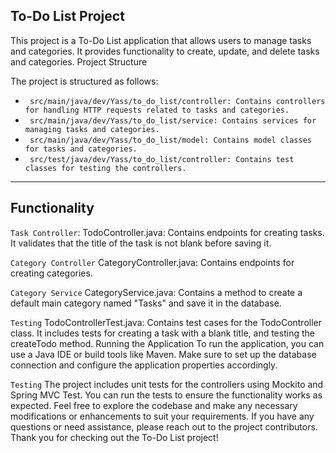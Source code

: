 
To-Do List Project
---
This project is a To-Do List application that allows users to manage tasks and categories. It provides functionality to create, update, and delete tasks and categories.
Project Structure

The project is structured as follows:
- `` src/main/java/dev/Yass/to_do_list/controller: Contains controllers for handling HTTP requests related to tasks and categories.``
- `` src/main/java/dev/Yass/to_do_list/service: Contains services for managing tasks and categories.``
- `` src/main/java/dev/Yass/to_do_list/model: Contains model classes for tasks and categories.``
- `` src/test/java/dev/Yass/to_do_list/controller: Contains test classes for testing the controllers.``

---
Functionality
---
`Task Controller`:
TodoController.java: Contains endpoints for creating tasks. It validates that the title of the task is not blank before saving it.

``Category Controller``
CategoryController.java: Contains endpoints for creating categories.

``Category Service``
CategoryService.java: Contains a method to create a default main category named "Tasks" and save it in the database.

``Testing``
TodoControllerTest.java: Contains test cases for the TodoController class. It includes tests for creating a task with a blank title, and testing the createTodo method.
Running the Application
To run the application, you can use a Java IDE or build tools like Maven. Make sure to set up the database connection and configure the application properties accordingly.

``Testing``
The project includes unit tests for the controllers using Mockito and Spring MVC Test. You can run the tests to ensure the functionality works as expected.
Feel free to explore the codebase and make any necessary modifications or enhancements to suit your requirements. If you have any questions or need assistance, please reach out to the project contributors.
Thank you for checking out the To-Do List project!